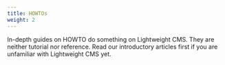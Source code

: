 ```yaml
---
title: HOWTOs
weight: 2
---
```


In-depth guides on HOWTO do something on Lightweight CMS. They are neither tutorial nor reference. Read our introductory articles first if you are unfamiliar with Lightweight CMS yet.

